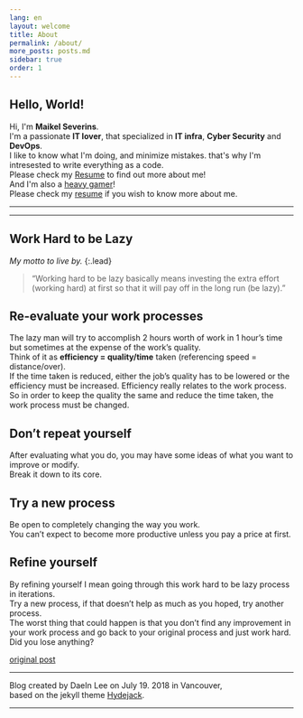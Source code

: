 ```yaml
---
lang: en
layout: welcome
title: About
permalink: /about/
more_posts: posts.md
sidebar: true
order: 1
---
```


## Hello, World!

Hi, I'm **Maikel Severins**.<br>
I'm a passionate **IT lover**, that specialized in **IT infra**, **Cyber Security** and **DevOps**.<br>
I like to know what I'm doing, and minimize mistakes. that's why I'm intresested to write
everything as a code.<br>
Please check my [Resume][resume] to find out more about me!<br>
And I'm also a [heavy gamer]!<br>
Please check my [resume] if you wish to know more about me.

***

<!--posts_list-->

***

## Work Hard to be Lazy

_My motto to live by._
{:.lead}

> “Working hard to be lazy basically means investing the extra effort (working hard) at first so that it will pay off in the long run (be lazy).”

## Re-evaluate your work processes

The lazy man will try to accomplish 2 hours worth of work in 1 hour’s time but sometimes at the expense of the work’s quality.<br>
Think of it as **efficiency = quality/time** taken (referencing speed = distance/over).<br>
If the time taken is reduced, either the job’s quality has to be lowered or the efficiency must be increased. Efficiency really relates to the work process.<br>
So in order to keep the quality the same and reduce the time taken, the work process must be changed.

## Don’t repeat yourself

After evaluating what you do, you may have some ideas of what you want to improve or modify.<br>
Break it down to its core.

## Try a new process

Be open to completely changing the way you work.<br>
You can’t expect to become more productive unless you pay a price at first.

## Refine yourself

By refining yourself I mean going through this work hard to be lazy process in iterations.<br>
Try a new process, if that doesn’t help as much as you hoped, try another process.<br>
The worst thing that could happen is that you don’t find any improvement in your work process and go back to your original process and just work hard.<br>
Did you lose anything?

[original post]

***

Blog created by DaeIn Lee on July 19. 2018 in Vancouver,<br>
based on the jekyll theme [Hydejack].

***

<!--author-->

<!-- Links -->
[SAP Labs Korea]: https://www.sap.com/korea/about/labs-korea.html
[Hanyang University]: https://www.hanyang.ac.kr/
[heavy gamer]: https://steamcommunity.com/id/lazyren
[resume]: /resume/
[original post]: http://blog.vivekmahbubani.com/2007/03/work-hard-to-be-lazy.html
[Hydejack]: https://hydejack.com
